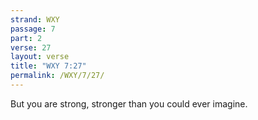 ```yaml
---
strand: WXY
passage: 7
part: 2
verse: 27
layout: verse
title: "WXY 7:27"
permalink: /WXY/7/27/
---
```

But you are strong, stronger than you could ever imagine.
